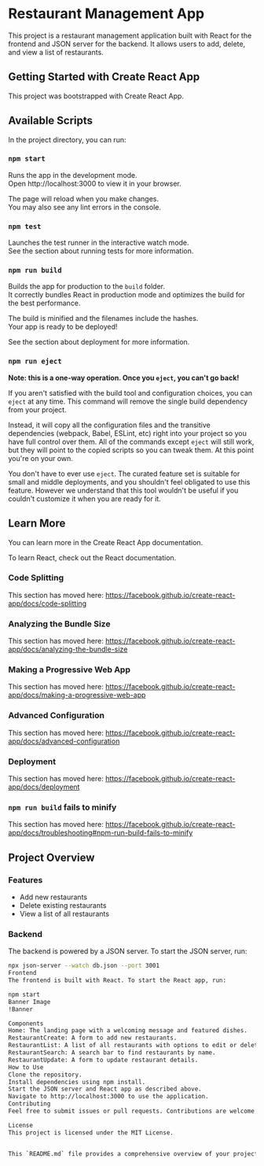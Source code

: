 # Restaurant Management App

This project is a restaurant management application built with React for the frontend and JSON server for the backend. It allows users to add, delete, and view a list of restaurants.

## Getting Started with Create React App

This project was bootstrapped with Create React App.

## Available Scripts

In the project directory, you can run:

### `npm start`

Runs the app in the development mode.\
Open http://localhost:3000 to view it in your browser.

The page will reload when you make changes.\
You may also see any lint errors in the console.

### `npm test`

Launches the test runner in the interactive watch mode.\
See the section about running tests for more information.

### `npm run build`

Builds the app for production to the `build` folder.\
It correctly bundles React in production mode and optimizes the build for the best performance.

The build is minified and the filenames include the hashes.\
Your app is ready to be deployed!

See the section about deployment for more information.

### `npm run eject`

**Note: this is a one-way operation. Once you `eject`, you can't go back!**

If you aren't satisfied with the build tool and configuration choices, you can `eject` at any time. This command will remove the single build dependency from your project.

Instead, it will copy all the configuration files and the transitive dependencies (webpack, Babel, ESLint, etc) right into your project so you have full control over them. All of the commands except `eject` will still work, but they will point to the copied scripts so you can tweak them. At this point you're on your own.

You don't have to ever use `eject`. The curated feature set is suitable for small and middle deployments, and you shouldn't feel obligated to use this feature. However we understand that this tool wouldn't be useful if you couldn't customize it when you are ready for it.

## Learn More

You can learn more in the Create React App documentation.

To learn React, check out the React documentation.

### Code Splitting

This section has moved here: https://facebook.github.io/create-react-app/docs/code-splitting

### Analyzing the Bundle Size

This section has moved here: https://facebook.github.io/create-react-app/docs/analyzing-the-bundle-size

### Making a Progressive Web App

This section has moved here: https://facebook.github.io/create-react-app/docs/making-a-progressive-web-app

### Advanced Configuration

This section has moved here: https://facebook.github.io/create-react-app/docs/advanced-configuration

### Deployment

This section has moved here: https://facebook.github.io/create-react-app/docs/deployment

### `npm run build` fails to minify

This section has moved here: https://facebook.github.io/create-react-app/docs/troubleshooting#npm-run-build-fails-to-minify

## Project Overview

### Features

- Add new restaurants
- Delete existing restaurants
- View a list of all restaurants

### Backend

The backend is powered by a JSON server. To start the JSON server, run:

```bash
npx json-server --watch db.json --port 3001
Frontend
The frontend is built with React. To start the React app, run:

npm start
Banner Image
!Banner

Components
Home: The landing page with a welcoming message and featured dishes.
RestaurantCreate: A form to add new restaurants.
RestaurantList: A list of all restaurants with options to edit or delete.
RestaurantSearch: A search bar to find restaurants by name.
RestaurantUpdate: A form to update restaurant details.
How to Use
Clone the repository.
Install dependencies using npm install.
Start the JSON server and React app as described above.
Navigate to http://localhost:3000 to use the application.
Contributing
Feel free to submit issues or pull requests. Contributions are welcome!

License
This project is licensed under the MIT License.


This `README.md` file provides a comprehensive overview of your project, including setup instructions, features, and usage details. Let me know if you need any more adjustments!
